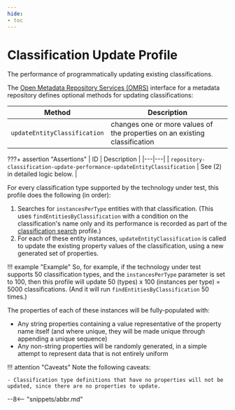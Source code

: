 ```yaml
---
hide:
- toc
---
```


<!-- SPDX-License-Identifier: CC-BY-4.0 -->
<!-- Copyright Contributors to the Egeria project. -->

# Classification Update Profile

The performance of programmatically updating existing classifications.

The [Open Metadata Repository Services (OMRS)](/egeria-docs/services/omrs) interface for a metadata repository defines optional methods for updating classifications:

| Method | Description |
|---|---|
| `updateEntityClassification` | changes one or more values of the properties on an existing classification |

???+ assertion "Assertions"
    | ID | Description |
    |---|---|
    | `repository-classification-update-performance-updateEntityClassification` | See (2) in detailed logic below. |

For every classification type supported by the technology under test, this profile does the following (in order):

1. Searches for `instancesPerType` entities with that classification. (This uses `findEntitiesByClassification` with a condition on the classification's name only and its performance is recorded as part of the [classification search](classification-search.md) profile.)
1. For each of these entity instances, `updateEntityClassification` is called to update the existing property values of the classification, using a new generated set of properties.

!!! example "Example"
    So, for example, if the technology under test supports 50 classification types, and the `instancesPerType` parameter is set to 100, then this profile will update 50 (types) x 100 (instances per type) = 5000 classifications. (And it will run `findEntitiesByClassification` 50 times.)

The properties of each of these instances will be fully-populated with:

- Any string properties containing a value representative of the property name itself (and where unique, they will be made unique through appending a unique sequence)
- Any non-string properties will be randomly generated, in a simple attempt to represent data that is not entirely uniform

!!! attention "Caveats"
    Note the following caveats:

    - Classification type definitions that have no properties will not be updated, since there are no properties to update.

--8<-- "snippets/abbr.md"
